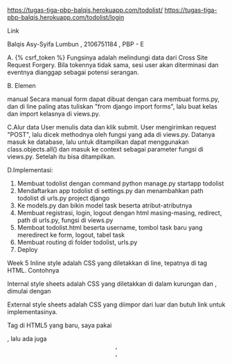 https://tugas-tiga-pbp-balqis.herokuapp.com/todolist/
https://tugas-tiga-pbp-balqis.herokuapp.com/todolist/login

Link

Balqis Asy-Syifa Lumbun , 2106751184 , PBP - E

A. {% csrf_token %} 
Fungsinya adalah melindungi data dari Cross Site Request Forgery.  Bila tokennya tidak sama, sesi user akan diterminasi dan eventnya dianggap sebagai potensi serangan.

B. Elemen <form> manual
Secara manual form dapat dibuat dengan cara membuat forms.py, dan di line paling atas tuliskan "from django import forms", lalu buat kelas dan import kelasnya di views.py.

C.Alur data
User menulis data dan klik submit. User mengirimkan request "POST", lalu dicek methodnya oleh fungsi yang ada di views.py. Datanya masuk ke database, lalu untuk ditampilkan dapat menggunakan class.objects.all() dan masuk ke context sebagai parameter fungsi di views.py. Setelah itu bisa ditampilkan.

D.Implementasi:
1. Membuat todolist dengan command python manage.py startapp todolist
2. Mendaftarkan app todolist di settings.py dan menambahkan path todolist di urls.py project django
3. Ke models.py dan bikin model task beserta atribut-atributnya
4. Membuat registrasi, login, logout dengan html masing-masing, redirect, path di urls.py, fungsi di views.py
5. Memboat todolist.html beserta username, tombol task baru yang meredirect ke form, logout, tabel task
6. Membuat routing di folder todolist, urls.py
7. Deploy

Week 5
Inline style adalah CSS yang diletakkan di line, tepatnya di tag HTML.
Contohnya <p style ="color:blue">

Internal style sheets adalah CSS yang diletakkan di dalam kurungan <head> dan </head>, dimulai dengan <style>, dan diakhiri dengan </style>

External style sheets adalah CSS yang diimpor dari luar dan butuh link untuk implementasinya.

Tag di HTML5 yang baru, saya pakai <nav>, lalu ada juga <header>, <footer>, <audio>, <video>. Yang di HTML biasa ada <p>,<b>,<h1>-<h5>, dll.

Tipe-tipe selector CSS adalah element selector (tag html), id selector (#), dan class selector(.).

Implementasi checklist dilakukan dengan cara memberi {% load static %} di atas file lalu mengimpor css yang ada di static dan Bootstrap. Lalu saya ubah-ubah desainnya, seperti membuat card, memakai class selector, sebagian besar saya menggunakan CSS biasa.